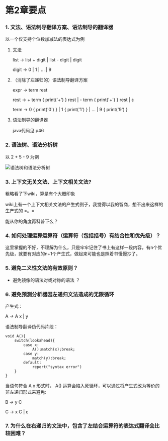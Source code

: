 # 第2章要点

### 1. 文法、语法制导翻译方案、语法制导的翻译器

以一个仅支持个位数加减法的表达式为例

1. 文法

    list -> list + digit | list - digit | digit
    
    digit -> 0 | 1 | … | 9

2. （消除了左递归的）语法制导翻译方案

    expr -> term rest
    
    rest -> + term { print('+') } rest | - term { print('+') } rest | ε
    
    term -> 0 { print('0') } | 1 { print('1') } | … | 9 { print('9') }
                                
4. 语法制导的翻译器
    
    java代码见 p46

### 2. 语法树、语法分析树

以 2 + 5 - 9 为例

![语法树和语法分析树](https://raw.github.com/fool2fish/dragon-book-practice-answer/master/ch02/key-point/assets/dragonbook-keypoint-2.2-2.png)

### 3. 上下文无关文法、上下文相关文法?

粗略看了下wiki，算是有个大概印象

wiki上有一个上下文相关文法的产生式例子，我觉得以我的智商，想不出来这样的生产式的 =。=

能从你的角度再科普下么？

### 4. 如何处理运算运算符（运算符（包括括号）有结合性和优先级）？

这里掌握的不好，不理解为什么，只是牢牢记住了书上有这样一段内容，有n个优先级，就要有对应的n+1个产生式，做起来可能也是照着书慢慢抄了。

### 5. 避免二义性文法的有效原则？

- 避免镜像的语法对或对称的语法 ？

### 6. 避免预测分析器因左递归文法造成的无限循环

产生式：

A -> A x | y

语法制导翻译伪代码片段：

    void A(){
        switch(lookahead){
            case x:
                A();match(x);break;
            case y:
                match(y):break;
            default:
                report("syntax error")
        }
    }

当语句符合 A x 形式时， A() 运算会陷入死循环，可以通过将产生式改为等价的非左递归形式来避免: 

B -> y C

C -> x C | ε

### 7. 为什么在右递归的文法中，包含了左结合运算符的表达式翻译会比较困难？
